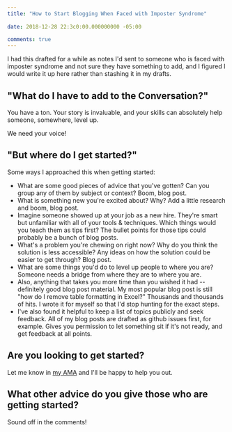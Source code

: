 ```yaml
---
title: "How to Start Blogging When Faced with Imposter Syndrome"
 
date: 2018-12-28 22:3c0:00.000000000 -05:00

comments: true
---
```


I had this drafted for a while as notes I'd sent to someone who is faced with imposter syndrome and not sure they have something to add, and I figured I would write it up here rather than stashing it in my drafts.

## "What do I have to add to the Conversation?"

You have a ton. Your story is invaluable, and your skills can absolutely help someone, somewhere, level up. 

We need your voice!

## "But where do I get started?"

Some ways I approached this when getting started:

* What are some good pieces of advice that you've gotten? Can you group any of them by subject or context? Boom, blog post.
* What is something new you're excited about? Why? Add a little research and boom, blog post.
* Imagine someone showed up at your job as a new hire. They're smart but unfamiliar with all of your tools & techniques. Which things would you teach them as tips first? The bullet points for those tips could probably be a bunch of blog posts.
* What's a problem you're chewing on right now? Why do you think the solution is less accessible? Any ideas on how the solution could be easier to get through? Blog post.
* What are some things you'd do to level up people to where you are? Someone needs a bridge from where they are to where you are.
* Also, anything that takes you more time than you wished it had -- definitely good blog post material. My most popular blog post is still "how do I remove table formatting in Excel?" Thousands and thousands of hits. I wrote it for myself so that I'd stop hunting for the exact steps.
* I've also found it helpful to keep a list of topics publicly and seek feedback. All of my blog posts are drafted as github issues first, for example. Gives you permission to let something sit if it's not ready, and get feedback at all points.

## Are you looking to get started?

Let me know in [my AMA](http://github.com/SeanKilleen/ama) and I'll be happy to help you out.

## What other advice do you give those who are getting started?

Sound off in the comments!